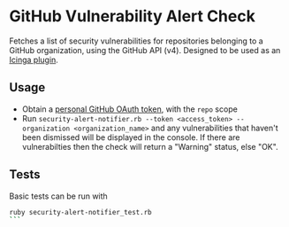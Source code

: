 # GitHub Vulnerability Alert Check

Fetches a list of security vulnerabilities for repositories belonging to a
GitHub organization, using the GitHub API (v4). Designed to be used as an
[Icinga
plugin](https://icinga.com/docs/icinga2/latest/doc/05-service-monitoring/#plugin-api).

## Usage

- Obtain a [personal GitHub OAuth
  token](https://help.github.com/en/github/authenticating-to-github/creating-a-personal-access-token-for-the-command-line#creating-a-token),
  with the `repo` scope
- Run `security-alert-notifier.rb --token <access_token> --organization <organization_name>` and any
  vulnerabilities that haven't been dismissed will be displayed in the console.
  If there are vulnerabilties then the check will return a "Warning" status, else
  "OK".

## Tests

Basic tests can be run with

````bash
ruby security-alert-notifier_test.rb
```
